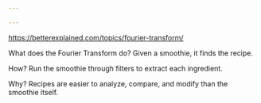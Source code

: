 ```yaml
---

---
```


<https://betterexplained.com/topics/fourier-transform/>

What does the Fourier Transform do? Given a smoothie, it finds the recipe.

How? Run the smoothie through filters to extract each ingredient.

Why? Recipes are easier to analyze, compare, and modify than the smoothie itself.